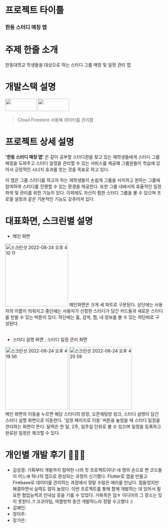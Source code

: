 # 프로젝트 타이틀

### 한동 스터디 매칭 앱 


# 주제 한줄 소개

한동대학교 학생들을 대상으로 하는 스터디 그룹 매칭 및 일정 관리  앱 

# 개발스택 설명
<div>
<img src="https://img.shields.io/badge/Flutter-02569B?style=for-the badge&logo=Flutter&logoColor=white" width="100" height="40">   
<img src="https://img.shields.io/badge/Firebase-FFCA28?style=for-the badge&logo=Firebase&logoColor=white" width="100" height="40">
</div>

  >Cloud Firestore 사용해 데이터를 관리함     

# 프로젝트 상세 설명

**'한동 스터디 매칭 앱'** 은  같이 공부할 스터디원을 찾고 있는 재학생들에게 스터디 그룹 매칭을 도와주고 스터디 일정을 관리할 수 있는 서비스를 제공해 그룹원들이 학습에 있어서 긍정적인 시너지 효과를 얻는 것을 목표로 하고 있다. 

이 앱은 그룹 스터디를 하고자 하는 재학생들이 손쉽게 그룹을 서치하고 원하는 그룹에  참여하여 스터디를 진행할 수 있는 환경을 제공한다.  또한 그룹 내에서의 효율적인 일정 파악 및 관리를 위한 기능이 있다. 이외에도 자신이 찜한 스터디 그룹을 볼 수 있으며 프로필 설정과 같은 기본적인 기능도 갖추어져 있다. 

# 대표화면, 스크린별 설명
*  메인 화면 
<img width="200" alt="스크린샷 2022-08-24 오후 4 10 11" src="https://user-images.githubusercontent.com/89564518/186391331-7401e895-0129-4ffa-a6c6-45d2e28b46ea.png">
메인화면은 크게 세 파트로 구분된다. 상단에는 사용자의 이름이 띄워지고 중단에는 사용자가 신청한 스터디가 담긴 카드들과 새로운 스터디를 만들 수 있는 버튼이 있다. 하단에는 홈, 검색, 찜, 내 정보를 볼 수 있는 하단바로 구성된다.<br/><br/>

* 스터디 설명 화면 , 스터디 일정 관리 화면
<div>
<img width="200" alt="스크린샷 2022-08-24 오후 4 19 56" src="https://user-images.githubusercontent.com/89564518/186393411-3bbc12ea-8904-44af-9bf3-49e92b41a325.png">
<img width="200" alt="스크린샷 2022-08-24 오후 4 20 59" src="https://user-images.githubusercontent.com/89564518/186393654-495f557a-c8ed-4681-abdf-9f73342a8c2a.png">
</div>
메인 화면의 이동을 누르면 해당 스터디의 방장, 오픈채팅방 링크, 스터디 설명이 담긴 스터디 설명 화면으로 이동한다. '일정 페이지로 이동' 버튼을 눌렀을 때 스터디 일정을 관리하는 화면이 뜬다. 달력은 한 달, 2주, 일주일 단위로 볼 수 있으며 일정을 등록하고 완료된 일정은 체크할 수 있다. 


# 개인별 개발 후기 👩🏻‍💻

- 김성경: 기획부터 개발까지 참여한 나의 첫 프로젝트이다! 네 명의 손으로 짠 코드들이 어느새 하나의 앱으로 완성되는 과정이 신기했다. Flutter로 앱을 만들고 Firebase로 데이터를 관리하는 과정에서 정말 수많은 에러를 만났다. 힘들었지만 해결하면서 실력도 많이 늘었다. 이번 프로젝트를 통해 함께 개발하는 데 있어서 필요한 협업능력과 인내심 등을 기를 수 있었다. 거북목은 덤ㅎ 이디아의 그 장소는 잊지 못한다..!! 코코아팀, 여름방학 동안 개발하느라 정말 수고했다 :)
- 김예인: 
- 정이주: 
- 장가은: 

